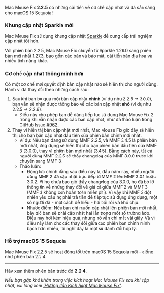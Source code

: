 Mac Mouse Fix **2.2.5** có những cải tiến về cơ chế cập nhật và đã sẵn sàng cho macOS 15 Sequoia!

### Khung cập nhật Sparkle mới

Mac Mouse Fix sử dụng khung cập nhật [Sparkle](https://sparkle-project.org/) để cung cấp trải nghiệm cập nhật tốt hơn.

Với phiên bản 2.2.5, Mac Mouse Fix chuyển từ Sparkle 1.26.0 sang phiên bản mới nhất [1.27.3](https://github.com/sparkle-project/Sparkle/releases/tag/1.27.3), bao gồm các bản vá bảo mật, cải tiến bản địa hóa và nhiều tính năng khác.

### Cơ chế cập nhật thông minh hơn

Có một cơ chế mới quyết định bản cập nhật nào sẽ hiển thị cho người dùng. Hành vi đã thay đổi theo những cách sau:

1. Sau khi bạn bỏ qua một bản cập nhật **chính** (ví dụ như 2.2.5 -> 3.0.0), bạn vẫn sẽ nhận được thông báo về các bản cập nhật **nhỏ** (ví dụ như 2.2.5 -> 2.2.6).
    - Điều này cho phép bạn dễ dàng tiếp tục sử dụng Mac Mouse Fix 2 trong khi vẫn nhận được các bản cập nhật, như đã thảo luận trong GitHub Issue [#962](https://github.com/noah-nuebling/mac-mouse-fix/issues/962).
2. Thay vì hiển thị bản cập nhật mới nhất, Mac Mouse Fix giờ đây sẽ hiển thị cho bạn bản cập nhật đầu tiên của phiên bản chính mới nhất.
    - Ví dụ: Nếu bạn đang sử dụng MMF 2.2.5, và MMF 3.4.5 là phiên bản mới nhất, ứng dụng sẽ hiển thị cho bạn phiên bản đầu tiên của MMF 3 (3.0.0), thay vì phiên bản mới nhất (3.4.5). Bằng cách này, tất cả người dùng MMF 2.2.5 sẽ thấy changelog của MMF 3.0.0 trước khi chuyển sang MMF 3.
    - Thảo luận:
        - Động lực chính đằng sau điều này là, đầu năm nay, nhiều người dùng MMF 2 đã cập nhật trực tiếp từ MMF 2 lên MMF 3.0.1 hoặc 3.0.2. Vì họ chưa bao giờ thấy changelog của 3.0.0, họ đã bỏ lỡ thông tin về những thay đổi về giá cả giữa MMF 2 và MMF 3 (MMF 3 không còn hoàn toàn miễn phí). Vì vậy khi MMF 3 đột nhiên yêu cầu họ phải trả tiền để tiếp tục sử dụng ứng dụng, một số người đã - một cách dễ hiểu - hơi bối rối và khó chịu.
        - Nhược điểm: Nếu bạn chỉ muốn cập nhật lên phiên bản mới nhất, bây giờ bạn sẽ phải cập nhật hai lần trong một số trường hợp. Điều này hơi kém hiệu quả, nhưng nó vẫn chỉ mất vài giây. Và vì điều này làm cho các thay đổi giữa các phiên bản chính minh bạch hơn nhiều, tôi nghĩ đây là một sự đánh đổi hợp lý.

### Hỗ trợ macOS 15 Sequoia

Mac Mouse Fix 2.2.5 sẽ hoạt động tốt trên macOS 15 Sequoia mới - giống như phiên bản 2.2.4.

---

Hãy xem thêm phiên bản trước đó [**2.2.4**](https://github.com/noah-nuebling/mac-mouse-fix/releases/tag/2.2.4).

*Nếu bạn gặp khó khăn trong việc kích hoạt Mac Mouse Fix sau khi cập nhật, vui lòng xem ['Hướng dẫn Kích hoạt Mac Mouse Fix'](https://github.com/noah-nuebling/mac-mouse-fix/discussions/861).*